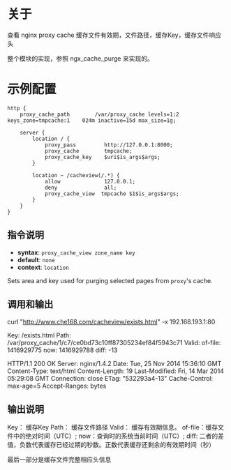 关于
================

查看 nginx proxy cache 缓存文件有效期，文件路径，缓存Key，缓存文件响应头

整个模块的实现，参照 ngx_cache_purge 来实现的。


示例配置
===============================================
    http {
        proxy_cache_path        /var/proxy_cache levels=1:2 keys_zone=tmpcache:1    024m inactive=15d max_size=1g;

        server {
            location / {
                proxy_pass         http://127.0.0.1:8000;
                proxy_cache        tmpcache;
                proxy_cache_key    $uri$is_args$args;
            }

            location ~ /cacheview(/.*) {
                allow              127.0.0.1;
                deny               all;
                proxy_cache_view  tmpcache $1$is_args$args;
            }
        }
    }


指令说明
-----------------
* **syntax**: `proxy_cache_view zone_name key`
* **default**: `none`
* **context**: `location`

Sets area and key used for purging selected pages from `proxy`'s cache.

调用和输出
-----------------
curl "http://www.che168.com/cacheview/exists.html" -x 192.168.193.1:80

Key: /exists.html
Path: /var/proxy_cache/1/c7/ce0bd73c10ff87305234ef84f5943c71
Valid: of-file: 1416929775 now: 1416929788 diff: -13

HTTP/1.1 200 OK
Server: nginx/1.4.2
Date: Tue, 25 Nov 2014 15:36:10 GMT
Content-Type: text/html
Content-Length: 19
Last-Modified: Fri, 14 Mar 2014 05:29:08 GMT
Connection: close
ETag: "532293a4-13"
Cache-Control: max-age=5
Accept-Ranges: bytes

输出说明
-----------------
Key：   缓存Key
Path：  缓存文件路径
Valid： 缓存有效期信息。 of-file：缓存文件中的绝对时间（UTC）; now：查询时的系统当前时间（UTC）; diff: 二者的差值，负数代表缓存已经过期的秒数。正数代表缓存还剩余的有效期时间（秒）

最后一部分是缓存文件完整相应头信息

